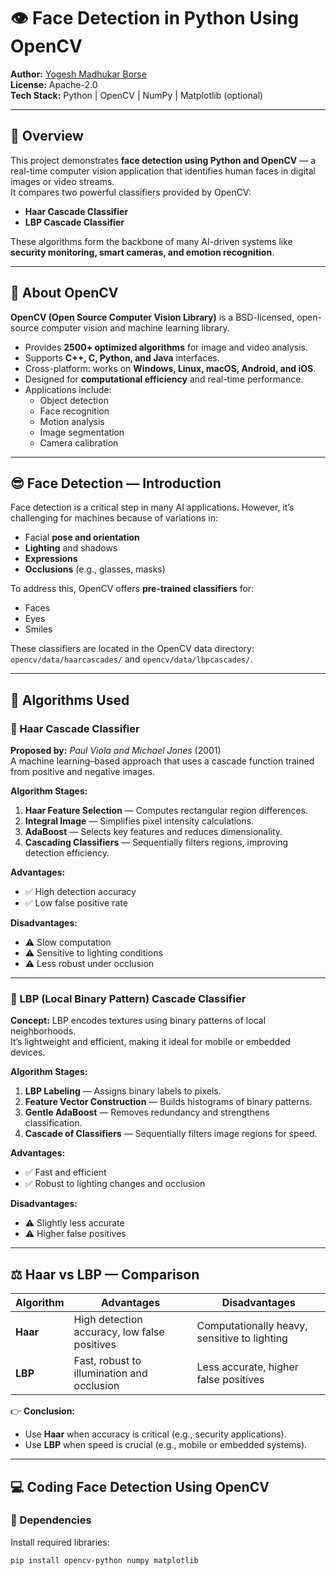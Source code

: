 # 👁️ Face Detection in Python Using OpenCV

**Author:** [Yogesh Madhukar Borse](https://github.com/Yogesh-borse)  
**License:** Apache-2.0  
**Tech Stack:** Python | OpenCV | NumPy | Matplotlib (optional)

---

## 🧩 Overview

This project demonstrates **face detection using Python and OpenCV** — a real-time computer vision application that identifies human faces in digital images or video streams.  
It compares two powerful classifiers provided by OpenCV:

- **Haar Cascade Classifier**
- **LBP Cascade Classifier**

These algorithms form the backbone of many AI-driven systems like **security monitoring, smart cameras, and emotion recognition**.

---

## 🔬 About OpenCV

**OpenCV (Open Source Computer Vision Library)** is a BSD-licensed, open-source computer vision and machine learning library.

- Provides **2500+ optimized algorithms** for image and video analysis.  
- Supports **C++, C, Python, and Java** interfaces.  
- Cross-platform: works on **Windows, Linux, macOS, Android, and iOS**.  
- Designed for **computational efficiency** and real-time performance.  
- Applications include:
  - Object detection
  - Face recognition
  - Motion analysis
  - Image segmentation
  - Camera calibration

---

## 😎 Face Detection — Introduction

Face detection is a critical step in many AI applications. However, it’s challenging for machines because of variations in:
- Facial **pose and orientation**
- **Lighting** and shadows
- **Expressions**
- **Occlusions** (e.g., glasses, masks)

To address this, OpenCV offers **pre-trained classifiers** for:
- Faces  
- Eyes  
- Smiles  

These classifiers are located in the OpenCV data directory:  
`opencv/data/haarcascades/` and `opencv/data/lbpcascades/`.

---

## 🧠 Algorithms Used

### 🔹 Haar Cascade Classifier

**Proposed by:** *Paul Viola and Michael Jones* (2001)  
A machine learning–based approach that uses a cascade function trained from positive and negative images.

**Algorithm Stages:**
1. **Haar Feature Selection** — Computes rectangular region differences.
2. **Integral Image** — Simplifies pixel intensity calculations.
3. **AdaBoost** — Selects key features and reduces dimensionality.
4. **Cascading Classifiers** — Sequentially filters regions, improving detection efficiency.

**Advantages:**
- ✅ High detection accuracy  
- ✅ Low false positive rate  

**Disadvantages:**
- ⚠️ Slow computation  
- ⚠️ Sensitive to lighting conditions  
- ⚠️ Less robust under occlusion  

---

### 🔹 LBP (Local Binary Pattern) Cascade Classifier

**Concept:** LBP encodes textures using binary patterns of local neighborhoods.  
It’s lightweight and efficient, making it ideal for mobile or embedded devices.

**Algorithm Stages:**
1. **LBP Labeling** — Assigns binary labels to pixels.
2. **Feature Vector Construction** — Builds histograms of binary patterns.
3. **Gentle AdaBoost** — Removes redundancy and strengthens classification.
4. **Cascade of Classifiers** — Sequentially filters image regions for speed.

**Advantages:**
- ✅ Fast and efficient  
- ✅ Robust to lighting changes and occlusion  

**Disadvantages:**
- ⚠️ Slightly less accurate  
- ⚠️ Higher false positives  

---

## ⚖️ Haar vs LBP — Comparison

| **Algorithm** | **Advantages** | **Disadvantages** |
|----------------|----------------|-------------------|
| **Haar** | High detection accuracy, low false positives | Computationally heavy, sensitive to lighting |
| **LBP** | Fast, robust to illumination and occlusion | Less accurate, higher false positives |

👉 **Conclusion:**  
- Use **Haar** when accuracy is critical (e.g., security applications).  
- Use **LBP** when speed is crucial (e.g., mobile or embedded systems).

---

## 💻 Coding Face Detection Using OpenCV

### 🧾 Dependencies

Install required libraries:
```bash
pip install opencv-python numpy matplotlib
